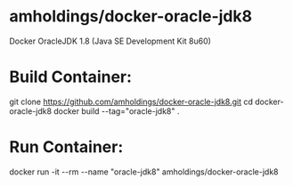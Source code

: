 # amholdings/docker-oracle-jdk8
Docker OracleJDK 1.8 (Java SE Development Kit 8u60)

# Build Container:  
git clone https://github.com/amholdings/docker-oracle-jdk8.git
cd docker-oracle-jdk8
docker build --tag="oracle-jdk8" .

# Run Container: 
docker run -it --rm  --name "oracle-jdk8" amholdings/docker-oracle-jdk8
